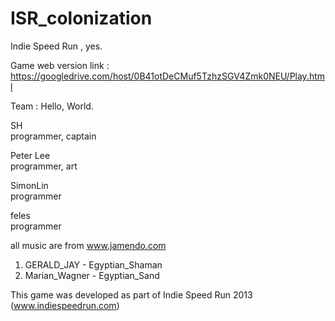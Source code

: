 ISR_colonization
================

Indie Speed Run , yes.

Game web version link : https://googledrive.com/host/0B41otDeCMuf5TzhzSGV4Zmk0NEU/Play.html


Team : Hello, World.
 
 
SH  
programmer, captain
 
Peter Lee  
programmer, art
 
SimonLin  
programmer

feles  
programmer

all music are from www.jamendo.com
1. GERALD_JAY - Egyptian_Shaman 
2. Marian_Wagner - Egyptian_Sand

This game was developed as part 
of Indie Speed Run 2013 
(www.indiespeedrun.com)

